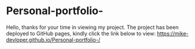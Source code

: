 # Personal-portfolio-
Hello, thanks for your time in viewing my project. The project has been deployed to GitHub pages, kindly click the link below to view: https://mike-devloper.github.io/Personal-portfolio-/